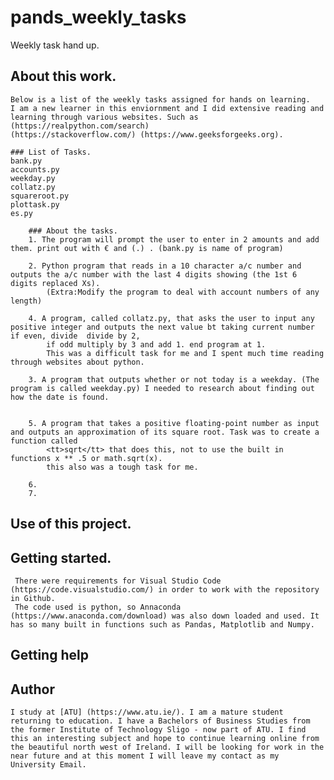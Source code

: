 # pands_weekly_tasks
Weekly task hand up.

## About this work.
    Below is a list of the weekly tasks assigned for hands on learning.
    I am a new learner in this enviornment and I did extensive reading and learning through various websites. Such as (https://realpython.com/search)
    (https://stackoverflow.com/) (https://www.geeksforgeeks.org).

    ### List of Tasks.
    bank.py
    accounts.py
    weekday.py
    collatz.py
    squareroot.py
    plottask.py
    es.py

        ### About the tasks.
        1. The program will prompt the user to enter in 2 amounts and add them. print out with € and (.) . (bank.py is name of program)
        
        2. Python program that reads in a 10 character a/c number and outputs the a/c number with the last 4 digits showing (the 1st 6 digits replaced Xs).
            (Extra:Modify the program to deal with account numbers of any length)
            
        4. A program, called collatz.py, that asks the user to input any positive integer and outputs the next value bt taking current number if even, divide  divide by 2,
            if odd multiply by 3 and add 1. end program at 1.
            This was a difficult task for me and I spent much time reading through websites about python.
        
        3. A program that outputs whether or not today is a weekday. (The program is called weekday.py) I needed to research about finding out how the date is found. 
            
        
        5. A program that takes a positive floating-point number as input and outputs an approximation of its square root. Task was to create a function called             
            <tt>sqrt</tt> that does this, not to use the built in functions x ** .5 or math.sqrt(x).
            this also was a tough task for me.

        6.
        7.

        
## Use of this project.

## Getting started.
     There were requirements for Visual Studio Code (https://code.visualstudio.com/) in order to work with the repository in Github.
     The code used is python, so Annaconda (https://www.anaconda.com/download) was also down loaded and used. It has so many built in functions such as Pandas, Matplotlib and Numpy.

## Getting help

## Author
    I study at [ATU] (https://www.atu.ie/). I am a mature student returning to education. I have a Bachelors of Business Studies from the former Institute of Technology Sligo - now part of ATU. I find this an interesting subject and hope to continue learning online from the beautiful north west of Ireland. I will be looking for work in the near future and at this moment I will leave my contact as my University Email.
